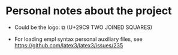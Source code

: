 
# Personal notes about the project

- Could be the logo: ⧉ (U+29C9 TWO JOINED SQUARES)

- For loading empl syntax personal auxiliary files, see https://github.com/latex3/latex3/issues/235
